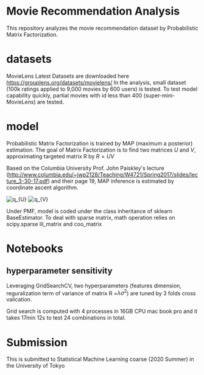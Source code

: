 # Movie Recommendation Analysis
This repository analyzes the movie recommendation dataset by Probabilistic Matrix Factorization.

# datasets
MovieLens Latest Datasets are downloaded here https://grouplens.org/datasets/movielens/
In the analysis, small dataset (100k ratings applied to 9,000 movies by 600 users) is tested. To test model capability quickly, partial movies with id less than 400 (super-mini-MovieLens) are tested.

# model
Probabilistic Matrix Factorization is trained by MAP (maximum a posterior) estimation.
The goal of Matrix Factorization is to find two matrices $U$ and $V$, approximating targeted matrix R by $R = UV$

Based on the Columbia University Prof. John Paiskley's lecture (http://www.columbia.edu/~jwp2128/Teaching/W4721/Spring2017/slides/lecture_3-30-17.pdf) and their page 19, MAP inference is estimated by coordinate ascent algorithm.

<img src="https://latex.codecogs.com/svg.latex?u_i%20=%20\left(\lambda%20\sigma^2%20I%20+%20\sum_{j%20\in%20\Omega_{u_i}}%20v_j%20v_j^T%20\right)^{-1}%20\left(%20\sum_{j%20\in%20\Omega_{u_i}}%20M_{ij}%20v_j\right)" alt="q_{U}"/>
<img src="https://latex.codecogs.com/svg.latex?v_i%20=%20\left(\lambda%20\sigma^2%20I%20+%20\sum_{i%20\in%20\Omega_{v_j}}%20u_j%20u_j^T%20\right)^{-1}%20\left(\sum_{i%20\in%20\Omega_{v_j}}%20M_{ij}%20u_j%20\right)" alt="q_{V}"/>

Under PMF, model is coded under the class inheritance of sklearn BaseEstimator.
To deal with sparse matrix, math operation relies on scipy.sparse lil_matrix and coo_matrix

# Notebooks
## hyperparameter sensitivity
Leveraging GridSearchCV, two hyperparameters (features dimension, reguralization term of variance of matrix R =$\lambda \sigma^2$) are tuned by 3 folds cross valication.

Grid search is computed with 4 processes in 16GB CPU mac book pro and it takes 17min 12s to test 24 combinations in total.

# Submission
This is submitted to Statistical Machine Learning coarse (2020 Summer) in the University of Tokyo
